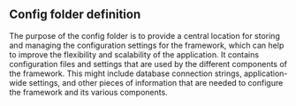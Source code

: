 ## Config folder definition

The purpose of the config folder is to provide a central location for storing and managing the configuration settings for the framework, 
which can help to improve the flexibility and scalability of the application.
It contains configuration files and settings that are used by the different components of the framework.
This might include database connection strings, application-wide settings, and other pieces of information that are needed to configure the framework and its various components.